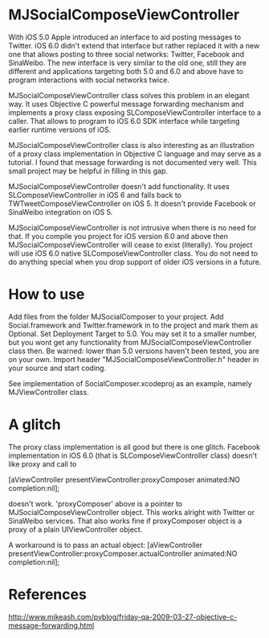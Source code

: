 MJSocialComposeViewController
=============================

With iOS 5.0 Apple introduced an interface to aid posting messages to Twitter. iOS 6.0 didn't extend that
interface but rather replaced it with a new one that allows posting to three social networks: Twitter, Facebook
and SinaWeibo. The new interface is very similar to the old one, still they are different and applications
targeting both 5.0 and 6.0 and above have to program interactions with social networks twice.

MJSocialComposeViewController class solves this problem in an elegant way. It uses Objective C powerful
message forwarding mechanism and implements a proxy class exposing SLComposeViewController interface
to a caller. That allows to program to iOS 6.0 SDK interface while targeting earlier runtime versions of iOS.

MJSocialComposeViewController class is also interesting as an illustration of a proxy class implementation
in Objective C language and may serve as a tutorial. I found that message forwarding is not documented very
well. This small project may be helpful in filling in this gap.

MJSocialComposeViewController doesn't add functionality. It uses SLComposeViewController in iOS 6 and
falls back to TWTweetComposeViewController on iOS 5. It doesn't provide Facebook or SinaWeibo integration
on iOS 5.

MJSocialComposeViewController is not intrusive when there is no need for that. If you compile you project
for iOS version 6.0 and above then MJSocialComposeViewController will cease to exist (literally). You project
will use iOS 6.0 native SLComposeViewController class. You do not need to do anything special when you drop
support of older iOS versions in a future.

How to use
==========

Add files from the folder MJSocialComposer to your project.
Add Social.framework and Twitter.framework in to the project and mark them as Optional.
Set Deployment Target to 5.0. You may set it to a smaller number, but you wont get any functionality from
MJSocialComposeViewController class then. Be warned: lower than 5.0 versions haven't been tested, you are
on your own.
Import header "MJSocialComposeViewController.h" header in your source and start coding.

See implementation of SocialComposer.xcodeproj as an example, namely MJViewController class.

A glitch
========

The proxy class implementation is all good but there is one glitch. Facebook implementation in iOS 6.0
(that is SLComposeViewController class) doesn't like proxy and call to

[aViewController presentViewController:proxyComposer animated:NO completion:nil];

doesn't work. 'proxyComposer' above is a pointer to MJSocialComposeViewController object.
This works alright with Twitter or SinaWeibo services. That also works fine if proxyComposer object is a
proxy of a plain UIViewController object.

A workaround is to pass an actual object:
[aViewController presentViewController:proxyComposer.actualController animated:NO completion:nil];

References
==========
http://www.mikeash.com/pyblog/friday-qa-2009-03-27-objective-c-message-forwarding.html
